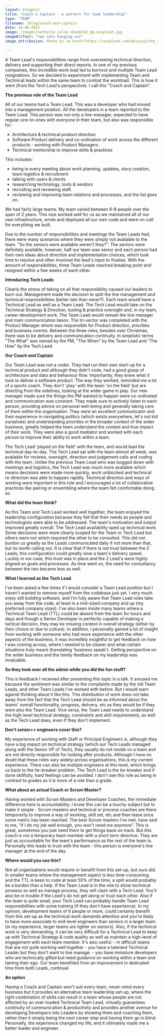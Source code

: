 ```yaml
---
layout: blogpost
title: "Coach & Captain - a pattern for team leadership"
type: "TEAM"
filename: /blog/coach-and-captain
date: 14-06-2021
image: /images/nathalie-jolie-nKzeG3iE_Qg-unsplash.jpg
imageAltText: "two cats hanging out"
image_attribution: Photo by <a href="https://unsplash.com/@visucy?utm_source=unsplash&utm_medium=referral&utm_content=creditCopyText">Nathalie Jolie</a> on <a href="https://unsplash.com/?utm_source=unsplash&utm_medium=referral&utm_content=creditCopyText">Unsplash</a>
                     
---
```


A Team Lead's responsibilities range from overseeing technical direction, delivery and supporting their direct reports. In one of my previous companies, this incredible work load led to burnout and multiple Team Lead resignations. So we decided to experiment with implementing Team and Technical leads within the same team to combat the workload. This is how it went (from the Tech Lead's perspective). I call this "Coach and Captain".


**The previous role of the Team Lead**

All of our teams had a Team Lead. This was a developer who had moved into a management position.
All the developers in a team reported to the Team Lead.
This person was not only a line-manager, expected to have regular one-to-ones with everyone in their team, but also was responsible for:
 * Architecture & technical product direction
 * Software Product delivery and co-ordination of work across the different products - working with Product Managers
 * Technical mentorship to improve skills & practices

This includes:
 * being in every meeting about work planning, updates, story creation, team logistics & recruitment
 * talking with users & clients
 * researching technology, tools & vendors
 * recruiting and reviewing staff.
 * reviewing and improving team relations and processes, and the list goes on.
   
We had fairly large teams. My team varied between 6-8 people over the span of 2 years.
This size worked well for us as we maintained all of our own infrastructure, wrote and deployed all our own code and were on-call for everything we built.

Due to the number of responsibilities and meetings the Team Leads had, there were many scenarios where they were simply not available to the team.
"So the seniors were available weren't they?". The seniors were definitely available, however, half our team was senior and each person had their own ideas about direction and implementation choices, which took time to resolve and often involved the lead's input to finalise. With the amount of responsibilities, three Team Leads reached breaking point and resigned within a few weeks of each other.


**Introducing Tech Leads**

Clearly the stress of taking on all that responsibility caused our leaders to burn out.
Management made the decision to split the line management and technical responsibilities (better late than never?).
Each team would have a Technical Lead as well as a Team Lead. The Tech Lead would take on the Technical Strategy & Direction,
tooling & practice oversight and, in my team, career-development work.
The Team Lead would remain the line manager and main communication liason.
The tri-vector was completed with the Product Manager whom was responsible for Product direciton, priorities and business comms.
Between the three roles, besides over Christmas, there was to be delivery and communication continuity.
In simplistic terms "The What" was owned by the PM, "The When" by the Team Lead and "The How" by the Tech Lead.


**Our Coach and Captain**

Our Team Lead was not a coder. They had run their own start-up for a technical product and although they didn't code, had a good grasp of architecture and data and behaviour flow. Importantly, they knew what it took to deliver a software product.
The way they worked, reminded me a lot of a sports coach.
They don't 'play' with the team 'on the field' but are directing from the sidelines, looking at the wider game in play. Our new manager made sure the things the PM wanted to happen were co-ordinated and communication was constant.
They made sure to actively listen to each person, providing advice on personal well-being and
generally taking care of them within the organisation. They were an excellent communicator and their experience in navigating politics
(which exists everywhere, let's not kid ourselves)
and understanding priorities in the broader context of the wider business, greatly helped the team understand the context and true impact of their work.
They were also a good mediator and worked with each person to improve their ability to work within a team.


The Tech Lead 'played on the field' with the team, and would lead the technical day-to-day.
The Tech Lead sat with the team almost all week, was available for reviews, oversight, direction and judgement calls and coding with the team.
Unlike the previous Team Lead who was bogged down with meetings and logistics, the Tech Lead was much more available which means
decisions were made more quickly, work unblocked and technical re-direction was able to happen rapidly.
Technical direction and ways of working were important in this role and I encouraged a lot of collaborative practices like pairing or ensembling where the team felt comfortable doing so.


**What did the team think?**

As this Team and Tech Lead worked well together, the team enjoyed the leadership configuration because they felt that their needs as people and technologists were able to be addressed.
The team's motivation and output improved greatly overall. The Tech Lead availability sped up technical work.
Some decisions were more clearly scoped for the Team or Tech Lead but others were not which required the other to be consulted.
This did not burdon us greatly as the Leads communicated daily if not more than that, but its worth calling out.
It is clear that if there is not trust between the 2 Leads, this configuration could greatly slow a team's delivery speed.
Luckily in our case, this trust was in place and the 2 Lead's were highly aligned on goals and processes.
As time went on, the need for consultancy between the two became less as well.


**What I learned as the Tech Lead**

I've been asked a few times if I would consider a Team Lead position but I haven't wanted to remove myself from the codebase just yet.
I very much enjoy still building software, and I'm fully aware that Team Lead roles take you away from the code, at least in a mid-sized company and up (my preferred company sizes).
I've also been inside many teams where a Technical Team Lead (TTL) could be absent from the team for hours and days and though a Senior Developer is perfectly capable of making a tactical decision, they may be missing context in overall strategy (either by their choice or due to culture).
In addition, I personally gained a lot of insight from working with someone who had more experience with the other aspects of the business. It was incredibly insightful to get feedback on how I was coming across, where I needed to be clearer and what certain situations truly meant (translating 'business speak'). Getting perspective on the wider business and the timely feedback on my leadership was invaluable.


**So they took over all the admin while you did the fun stuff?**

This is feedback I received after presenting this topic in a talk. It amused me because the sentiment was similar
to the complaints made by the old Team Leads, and other Team Leads I've worked with before.
But I would warn against thinking about it like this. This distribution of work does not take away from the fact
that the Tech Lead should be as informed about the teams' overall functionality, progress, delivery, etc as they
would be if they were also the Team Lead. Vice versa, the Team Lead needs to understand the high-level technical strategy,
constraints and skill requirements, as well as the Tech Lead does, even if they don't implement.


**Don't senior++ engineers cover this?**

My experience of working with Staff or Principal Engineers is, although they have a big impact on technical strategy (which our Tech Leads
managed along with the Senior VP of Tech), they usually do not reside on a team and are not directly responsible for looking after products.
Although I have no doubt that these roles vary widely across organisations, this is my current experience. There can also be multiple engineers at this
level, which brings us back to the tie-breaker problem. The Tech Lead is the tie-breaker and if done skillfully, hard feelings can be avoided.
I don't see this role as being in contrast to grades as it is more of a role than a grade.


**What about an actual Coach or Scrum Master?**

Having worked with Scrum Masters and Developer Coaches, the immediate difference here is accountability.
I know this can be a touchy subject but to make it simple - Scrum masters and technical or process coaches
are there temporarily to improve a way of working, skill set, etc and then leave once some metric has been reached.
The best Scrum masters I've met, have said to me,
"if I do my job well enough, you won't need me anymore". This is great, sometimes you just need them to get things
back on track. But _this_ coach is not a temporary team member with a short term directive.
They are just as accountable for the team's performance as the rest of the team is.
Personally this leads to trust with the team - this person is everyone's line manager at the end of the day.


**Where would you use this?**

Not all organisations would require or benefit from this set-up, but ours did.
In smaller teams where the management aspect is less time-consuming, and the TTL is keen to code at least 50% of the time, a split would probably be a burden than a help. If the Team Lead is in the role to show technical prowess as well as manage process, they will clash with a Tech Lead. You'll also be in trouble if the Lead's do not get along or trust each other. Also if the team is quite small, your Tech Lead can probably handle Team Lead responsibilities with some training (if they don't have experience).
In my opinion, development teams of 6 people or more, could certainly benefit from this set-up as the technical work demands attention and you're likely to have more associate to mid-level engineers than seniors in a larger team (in my experience, larger teams are lighter on seniors).
Also, if the technical work is very demanding, it can be very difficult for a Technical Lead to keep up with Technical Strategy & code quality as well as maintain a high-level of engagement with each team member.
It's also useful:
        - in difficult teams that are not quite working well together
        - you have a talented Technical Leader but they don't want to line manage.
        - you have immature developers who are technically gifted but need guidance on working within a team and taming their ego.
Our team benefited from an improvement in dedicated time from both Leads, continual 


**An option**

Having a Coach and Captain won't suit every team, never-mind every business but it provides an alternative team leadership set-up, where
the right combination of skills can result in a team whose people are not affected by an over-loaded Technical Team Lead,
virtually guarantees continuity of communication & productivity and provides another avenue for developing Developers into Leaders
by showing them and coaching them, rather than it simply being the next career step and having them go in blind.
Personally, the experience changed my life, and it ultimately made me a better leader and engineer.